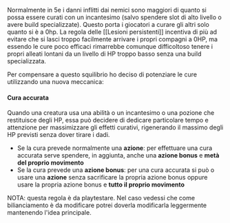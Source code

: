 Normalmente in 5e i danni inflitti dai nemici sono maggiori di quanto si possa essere curati con un incantesimo (salvo spendere slot di alto livello o avere build specializzate). 
Questo porta i giocatori a curare gli altri solo quanto si è a 0hp.
La regola delle [[Lesioni persistenti]] incentiva di più ad evitare che si lasci troppo facilmente arrivare i propri compagni a 0HP, ma essendo le cure poco efficaci rimarrebbe comunque difficoltoso tenere i propri alleati lontani da un livello di HP troppo basso senza una build specializzata.

Per compensare a questo squilibrio ho deciso di potenziare le cure utilizzando una nuova meccanica:

#### Cura accurata 
Quando una creatura usa una abilità o un incantesimo o una pozione che restituisce degli HP, essa può decidere di dedicare particolare tempo e attenzione per massimizzare gli effetti curativi, rigenerando il massimo degli HP previsti senza dover tirare i dadi. 
- Se la cura prevede normalmente una **azione**: 
	per effettuare una cura accurata serve spendere, in aggiunta, anche una **azione bonus** e **metà del proprio movimento**
- Se la cura prevede una **azione bonus**:
	per una cura accurata si può o usare una **azione** senza sacrificare la propria azione bonus oppure usare la propria azione bonus e **tutto il proprio movimento**

NOTA: questa regola è da playtestare. Nel caso vedessi che come bilianciamento è da modificare potrei doverla modificarla leggermente mantenendo l'idea principale.